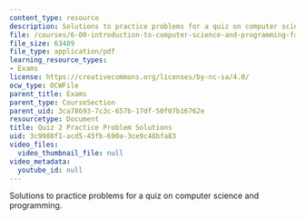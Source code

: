 ```yaml
---
content_type: resource
description: Solutions to practice problems for a quiz on computer science and programming.
file: /courses/6-00-introduction-to-computer-science-and-programming-fall-2008/3c9988f1acd545fb690a3ce9c48bfa83_quiz2_solution.pdf
file_size: 63489
file_type: application/pdf
learning_resource_types:
- Exams
license: https://creativecommons.org/licenses/by-nc-sa/4.0/
ocw_type: OCWFile
parent_title: Exams
parent_type: CourseSection
parent_uid: 3ca78693-7c3c-657b-17df-50f07b16762e
resourcetype: Document
title: Quiz 2 Practice Problem Solutions
uid: 3c9988f1-acd5-45fb-690a-3ce9c48bfa83
video_files:
  video_thumbnail_file: null
video_metadata:
  youtube_id: null
---
```

Solutions to practice problems for a quiz on computer science and programming.